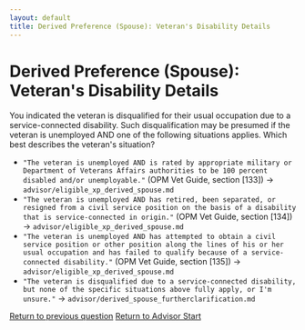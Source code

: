```yaml
---
layout: default
title: Derived Preference (Spouse): Veteran's Disability Details
---
```


# Derived Preference (Spouse): Veteran's Disability Details

You indicated the veteran is disqualified for their usual occupation due to a service-connected disability. Such disqualification may be presumed if the veteran is unemployed AND one of the following situations applies. Which best describes the veteran's situation?

*   `"The veteran is unemployed AND is rated by appropriate military or Department of Veterans Affairs authorities to be 100 percent disabled and/or unemployable."` (OPM Vet Guide, section [133]) -> `advisor/eligible_xp_derived_spouse.md`
*   `"The veteran is unemployed AND has retired, been separated, or resigned from a civil service position on the basis of a disability that is service-connected in origin."` (OPM Vet Guide, section [134]) -> `advisor/eligible_xp_derived_spouse.md`
*   `"The veteran is unemployed AND has attempted to obtain a civil service position or other position along the lines of his or her usual occupation and has failed to qualify because of a service-connected disability."` (OPM Vet Guide, section [135]) -> `advisor/eligible_xp_derived_spouse.md`
*   `"The veteran is disqualified due to a service-connected disability, but none of the specific situations above fully apply, or I'm unsure."` -> `advisor/derived_spouse_furtherclarification.md`

[Return to previous question](./derived_spouse_vetdisabilityreason.md)
[Return to Advisor Start](./start.md)

